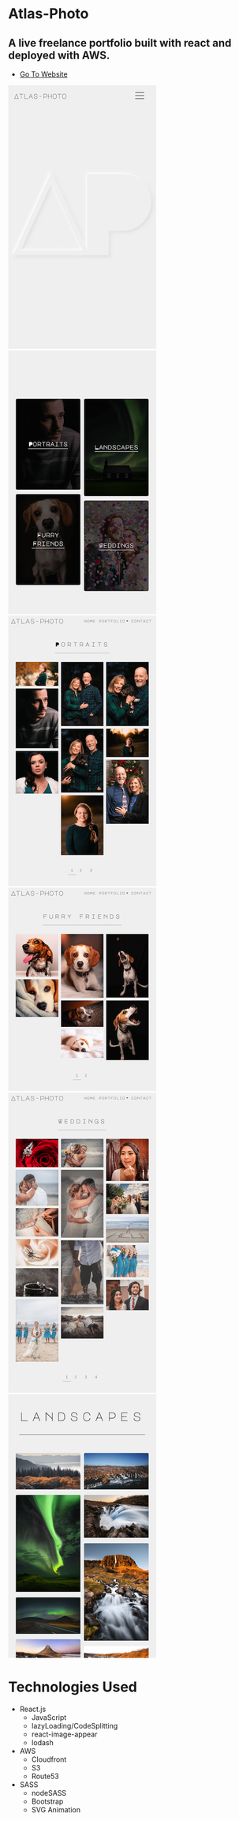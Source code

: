 # Atlas-Photo

## A live freelance portfolio built with react and deployed with AWS.

- [Go To Website](https://atlas-photo.com/)

![preview](./src/images/landing.png) ![preview](./src/images/landing2.png)
![preview](./src/images/portPreview.png) ![preview](./src/images/pupPreview.png)
![preview](./src/images/weddingPreview.png) ![preview](./src/images/landscapePreview.png)

# Technologies Used

- React.js
  - JavaScript
  - lazyLoading/CodeSplitting
  - react-image-appear
  - lodash
- AWS
  - Cloudfront
  - S3
  - Route53
- SASS
  - nodeSASS
  - Bootstrap
  - SVG Animation
